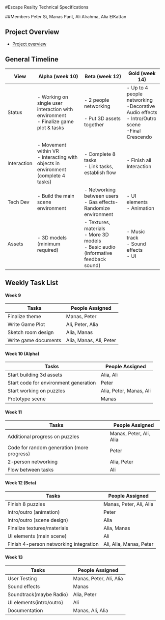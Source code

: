 #Escape Reality Technical Specifications

##Members
Peter Si, Manas Pant, Ali Alrahma, Alia ElKattan

## Project Overview
- [Project overview](https://github.com/AliaElKattan/escaperoom/blob/master/README.md)

## General Timeline
|View| Alpha (week 10)       | Beta (week 12)         | Gold (week 14)  |
|-----------| ------------- |-------------| -----|
|Status| - Working on single user interaction with environment <br> - Finalize game plot & tasks  | - 2 people networking <br> <br> - Put 3D assets together |- Up to 4 people networking<br> -Decorative Audio effects<br>- Intro/Outro scene<br>-Final Crescendo|
|Interaction| 	- Movement within VR <br> - Interacting with objects in environment (complete 4 tasks) | - Complete 8 tasks <br> - Link tasks, establish flow |  - Finish all Interaction  |
|Tech Dev |  - Build the main scene environment | - Networking between users <br>- Gas effects- Randomize environment| - UI elements <br>- Animation|
|Assets|- 3D models (minimum required)| - Textures, materials <br> - More 3D models <br>- Basic audio (informative feedback sound)|- Music track <br> - Sound effects <br> - UI |



## Weekly Task List

#### Week 9
|Tasks|People Assigned|
|----|----|
|Finalize theme|Manas, Peter|
|Write Game Plot|Ali, Peter, Alia|
|Sketch room design|Alia, Manas|
|Write game documents|Alia, Manas, Ali, Peter|


#### Week 10 (Alpha)
|Tasks|People Assigned|
|----|----|
|Start building 3d assets|Alia, Ali|
|Start code for environment generation|Peter|
|Start working on puzzles|Alia, Peter, Manas, Ali|
|Prototype scene|Manas|


#### Week 11 
|Tasks|People Assigned|
|----|----|
|Additional progress on puzzles|Manas, Peter, Ali, Alia|
|Code for random generation (more progress)|Peter|
|2-person networking|Alia, Peter|
|Flow between tasks|Ali|

#### Week 12 (Beta)

|Tasks|People Assigned|
|----|----|
|Finish 8 puzzles|Manas, Peter, Ali, Alia|
|Intro/outro (animation)|Peter|
|Intro/outro (scene design)|Alia|
|Finalize textures/materials|Alia, Manas|
|UI elements (main scene)|Ali|
|Finish 4-person networking integration |Ali, Alia, Manas, Peter|

#### Week 13 

|Tasks|People Assigned|
|----|----|
|User Testing|Manas, Peter, Ali, Alia|
|Sound effects|Manas|
|Soundtrack(maybe Radio)|Alia, Peter|
|UI elements(intro/outro)|Ali|
|Documentation|Manas, Ali, Alia|
